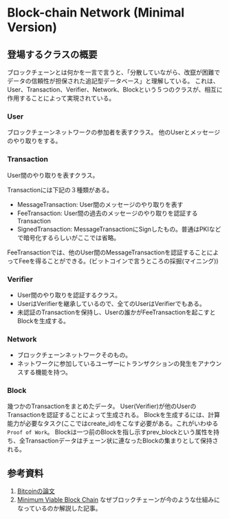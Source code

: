 # Block-chain Network (Minimal Version)

## 登場するクラスの概要

ブロックチェーンとは何かを一言で言うと、「分散していながら、改竄が困難でデータの信頼性が担保された追記型データベース」と理解している。
これは、User、Transaction、Verifier、Network、Blockという５つのクラスが、相互に作用することによって実現されている。

### User
ブロックチェーンネットワークの参加者を表すクラス。
他のUserとメッセージのやり取りをする。

### Transaction
User間のやり取りを表すクラス。

Transactionには下記の３種類がある。

- MessageTransaction: User間のメッセージのやり取りを表す
- FeeTransaction: User間の過去のメッセージのやり取りを認証するTransaction
- SignedTransaction: MessageTransactionにSignしたもの。普通はPKIなどで暗号化するらしいがここでは省略。

FeeTransactionでは、他のUser間のMessageTransactionを認証することによってFeeを得ることができる。(ビットコインで言うところの採掘(マイニング))

### Verifier

- User間のやり取りを認証するクラス。
- UserはVerifierを継承しているので、全てのUserはVerifierでもある。
- 未認証のTransactionを保持し、Userの誰かがFeeTransactionを起こすとBlockを生成する。

### Network

- ブロックチェーンネットワークそのもの。
- ネットワークに参加しているユーザーにトランザクションの発生をアナウンスする機能を持つ。

### Block

幾つかのTransactionをまとめたデータ。
User(Verifier)が他のUserのTransactionを認証することによって生成される。
Blockを生成するには、計算能力が必要なタスク(ここではcreate_id)をこなす必要がある。これがいわゆる`Proof of Work`。
Blockは一つ前のBlockを指し示すprev_blockという属性を持ち、全Transactionデータはチェーン状に連なったBlockの集まりとして保持される。

## 参考資料
1. [Bitcoinの論文](https://bitcoin.org/bitcoin.pdf)
2. [Minimum Viable Block Chain](https://www.igvita.com/2014/05/05/minimum-viable-block-chain/)
	なぜブロックチェーンが今のような仕組みになっているのか解説した記事。
